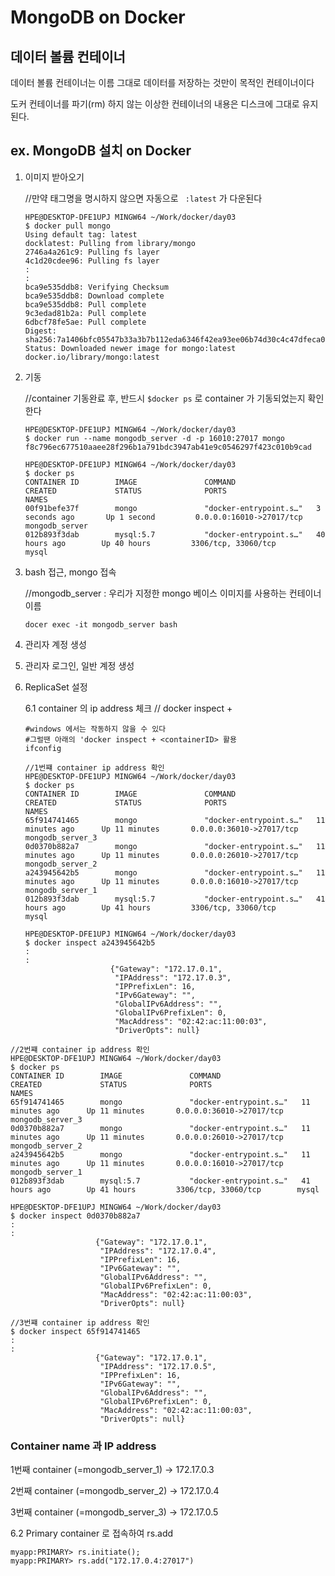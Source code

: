 # MongoDB on Docker

## 데이터 볼륨 컨테이너

데이터 볼륨 컨테이너는 이름 그대로 데이터를 저장하는 것만이 목적인 컨테이너이다

도커 컨테이너를 파기(rm) 하지 않는 이상한 컨테이너의 내용은 디스크에 그대로 유지된다.



## ex. MongoDB 설치 on Docker

1. 이미지 받아오기

   //만약 태그명을 명시하지 않으면 자동으로 ` :latest` 가 다운된다

   ``` git
   HPE@DESKTOP-DFE1UPJ MINGW64 ~/Work/docker/day03
   $ docker pull mongo
   Using default tag: latest
   docklatest: Pulling from library/mongo
   2746a4a261c9: Pulling fs layer
   4c1d20cdee96: Pulling fs layer
   :
   :
   bca9e535ddb8: Verifying Checksum
   bca9e535ddb8: Download complete
   bca9e535ddb8: Pull complete
   9c3edad81b2a: Pull complete
   6dbcf78fe5ae: Pull complete
   Digest: sha256:7a1406bfc05547b33a3b7b112eda6346f42ea93ee06b74d30c4c47dfeca0d5f2
   Status: Downloaded newer image for mongo:latest
   docker.io/library/mongo:latest
   
   ```

   

2. 기동

   //container 기동완료 후, 반드시 `$docker ps` 로 container 가 기동되었는지 확인한다

   ``` git
   HPE@DESKTOP-DFE1UPJ MINGW64 ~/Work/docker/day03
   $ docker run --name mongodb_server -d -p 16010:27017 mongo
   f8c796ec677510aaee28f296b1a791bdc3947ab41e9c0546297f423c010b9cad
   
   HPE@DESKTOP-DFE1UPJ MINGW64 ~/Work/docker/day03
   $ docker ps
   CONTAINER ID        IMAGE               COMMAND                  CREATED             STATUS              PORTS                      NAMES
   00f91befe37f        mongo               "docker-entrypoint.s…"   3 seconds ago       Up 1 second         0.0.0.0:16010->27017/tcp   mongodb_server
   012b893f3dab        mysql:5.7           "docker-entrypoint.s…"   40 hours ago        Up 40 hours         3306/tcp, 33060/tcp        mysql
   ```

   

3. bash 접근, mongo 접속

   //mongodb_server : 우리가 지정한 mongo 베이스 이미지를 사용하는 컨테이너 이름

   ``` git
   docer exec -it mongodb_server bash
   ```

   

4. 관리자 계정 생성

   

5. 관리자 로그인, 일반 계정 생성

6. ReplicaSet 설정

   6.1 container 의 ip address 체크 // docker inspect + <containerID>

   ``` git
   #windows 에서는 작동하지 않을 수 있다
   #그럴땐 아래의 'docker inspect + <containerID> 활용
   ifconfig
   ```
   
   
   
   ``` GIT
   //1번쨰 container ip address 확인
   HPE@DESKTOP-DFE1UPJ MINGW64 ~/Work/docker/day03
   $ docker ps
   CONTAINER ID        IMAGE               COMMAND                  CREATED             STATUS              PORTS                      NAMES
   65f914741465        mongo               "docker-entrypoint.s…"   11 minutes ago      Up 11 minutes       0.0.0.0:36010->27017/tcp   mongodb_server_3
   0d0370b882a7        mongo               "docker-entrypoint.s…"   11 minutes ago      Up 11 minutes       0.0.0.0:26010->27017/tcp   mongodb_server_2
   a243945642b5        mongo               "docker-entrypoint.s…"   11 minutes ago      Up 11 minutes       0.0.0.0:16010->27017/tcp   mongodb_server_1
   012b893f3dab        mysql:5.7           "docker-entrypoint.s…"   41 hours ago        Up 41 hours         3306/tcp, 33060/tcp        mysql
   
   HPE@DESKTOP-DFE1UPJ MINGW64 ~/Work/docker/day03
   $ docker inspect a243945642b5
   :
   :
                      {"Gateway": "172.17.0.1",
                       "IPAddress": "172.17.0.3",
                       "IPPrefixLen": 16,
                       "IPv6Gateway": "",
                       "GlobalIPv6Address": "",
                       "GlobalIPv6PrefixLen": 0,
                       "MacAddress": "02:42:ac:11:00:03",
                       "DriverOpts": null}
   ```
   
   

 

``` git
//2번쨰 container ip address 확인
HPE@DESKTOP-DFE1UPJ MINGW64 ~/Work/docker/day03
$ docker ps
CONTAINER ID        IMAGE               COMMAND                  CREATED             STATUS              PORTS                      NAMES
65f914741465        mongo               "docker-entrypoint.s…"   11 minutes ago      Up 11 minutes       0.0.0.0:36010->27017/tcp   mongodb_server_3
0d0370b882a7        mongo               "docker-entrypoint.s…"   11 minutes ago      Up 11 minutes       0.0.0.0:26010->27017/tcp   mongodb_server_2
a243945642b5        mongo               "docker-entrypoint.s…"   11 minutes ago      Up 11 minutes       0.0.0.0:16010->27017/tcp   mongodb_server_1
012b893f3dab        mysql:5.7           "docker-entrypoint.s…"   41 hours ago        Up 41 hours         3306/tcp, 33060/tcp        mysql

HPE@DESKTOP-DFE1UPJ MINGW64 ~/Work/docker/day03
$ docker inspect 0d0370b882a7
:
:
                   {"Gateway": "172.17.0.1",
                    "IPAddress": "172.17.0.4",
                    "IPPrefixLen": 16,
                    "IPv6Gateway": "",
                    "GlobalIPv6Address": "",
                    "GlobalIPv6PrefixLen": 0,
                    "MacAddress": "02:42:ac:11:00:03",
                    "DriverOpts": null}
```

``` git
//3번쨰 container ip address 확인
$ docker inspect 65f914741465
:
:
                   {"Gateway": "172.17.0.1",
                    "IPAddress": "172.17.0.5",
                    "IPPrefixLen": 16,
                    "IPv6Gateway": "",
                    "GlobalIPv6Address": "",
                    "GlobalIPv6PrefixLen": 0,
                    "MacAddress": "02:42:ac:11:00:03",
                    "DriverOpts": null}
```

### Container name 과 IP address

1번째 container (=mongodb_server_1) -> 172.17.0.3

2번째 container (=mongodb_server_2) -> 172.17.0.4

3번째 container (=mongodb_server_3) -> 172.17.0.5

 6.2 Primary container 로 접속하여 rs.add



``` mongodb
myapp:PRIMARY> rs.initiate();
myapp:PRIMARY> rs.add("172.17.0.4:27017")

```

